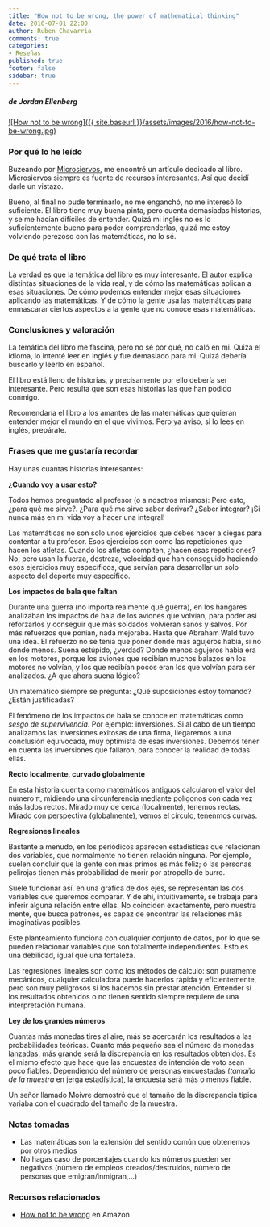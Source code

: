 ```yaml
---
title: "How not to be wrong, the power of mathematical thinking"
date: 2016-07-01 22:00
author: Ruben Chavarria
comments: true
categories: 
- Reseñas
published: true
footer: false
sidebar: true
---
```


##### de Jordan Ellenberg

[![How not to be wrong]({{ site.baseurl }}/assets/images/2016/how-not-to-be-wrong.jpg)](https://amzn.to/2OrWYmX)

### Por qué lo he leído

Buzeando por
[Microsiervos](http://www.microsiervos.com/archivo/libros/how-not-to-be-wrong.html),
me encontré un artículo dedicado al libro. Microsiervos siempre es fuente de
recursos interesantes. Así que decidí darle un vistazo.

Bueno, al final no pude terminarlo, no me enganchó, no me interesó lo
suficiente. El libro tiene muy buena pinta, pero cuenta demasiadas historias, y
se me hacían difíciles de entender. Quizá mi inglés no es lo suficientemente
bueno para poder comprenderlas, quizá me estoy volviendo perezoso con las
matemáticas, no lo sé.

### De qué trata el libro

La verdad es que la temática del libro es muy interesante. El autor explica
distintas situaciones de la vida real, y de cómo las matemáticas aplican a esas
situaciones. De cómo podemos entender mejor esas situaciones aplicando las
matemáticas. Y de cómo la gente usa las matemáticas para enmascarar ciertos
aspectos a la gente que no conoce esas matemáticas.

### Conclusiones y valoración

La temática del libro me fascina, pero no sé por qué, no caló en mi. Quizá el
idioma, lo intenté leer en inglés y fue demasiado para mi. Quizá debería
buscarlo y leerlo en español.

El libro está lleno de historias, y precisamente por ello debería ser
interesante. Pero resulta que son esas historias las que han podido conmigo.

Recomendaría el libro a los amantes de las matemáticas que quieran entender
mejor el mundo en el que vivimos. Pero ya aviso, si lo lees en inglés,
prepárate.

### Frases que me gustaría recordar

Hay unas cuantas historias interesantes:

**¿Cuando voy a usar esto?**

Todos hemos preguntado al profesor (o a nosotros mismos): Pero esto, ¿para qué
me sirve?. ¿Para qué me sirve saber derivar? ¿Saber integrar? ¡Si nunca más en
mi vida voy a hacer una integral!

Las matemáticas no son solo unos ejercicios que debes hacer a ciegas para
contentar a tu profesor. Esos ejercicios son como las repeticiones que hacen
los atletas. Cuando los atletas compiten, ¿hacen esas repeticiones? No, pero
usan la fuerza, destreza, velocidad que han conseguido haciendo esos ejercicios
muy específicos, que servían para desarrollar un solo aspecto del deporte muy
específico.

**Los impactos de bala que faltan**

Durante una guerra (no importa realmente qué guerra), en los hangares
analizaban los impactos de bala de los aviones que volvían, para poder así
reforzarlos y conseguir que más soldados volvieran sanos y salvos. Por más
refuerzos que ponían, nada mejoraba. Hasta que Abraham Wald tuvo una idea. El
refuerzo no se tenía que poner donde más agujeros había, si no donde menos.
Suena estúpido, ¿verdad? Donde menos agujeros había era en los motores, porque
los aviones que recibían muchos balazos en los motores no volvían, y los que
recibían pocos eran los que volvían para ser analizados. ¿A que ahora suena
lógico?

Un matemático siempre se pregunta: ¿Qué suposiciones estoy tomando? ¿Están
justificadas?

El fenómeno de los impactos de bala se conoce en matemáticas como *sesgo de
supervivencia*. Por ejemplo: inversiones. Si al cabo de un tiempo analizamos
las inversiones exitosas de una firma, llegaremos a una conclusión equivocada,
muy optimista de esas inversiones. Debemos tener en cuenta las inversiones que
fallaron, para conocer la realidad de todas ellas.

**Recto localmente, curvado globalmente**

En esta historia cuenta como matemáticos antiguos calcularon el valor del
número π, midiendo una circunferencia mediante polígonos con cada vez más lados
rectos. Mirado muy de cerca (localmente), tenemos rectas. Mirado con
perspectiva (globalmente), vemos el círculo, tenenmos curvas.

**Regresiones lineales**

Bastante a menudo, en los periódicos aparecen estadísticas que relacionan dos
variables, que normalmente no tienen relación ninguna. Por ejemplo, suelen
concluir que la gente con más primos es más feliz; o las personas pelirojas
tienen más probabilidad de morir por atropello de burro.

Suele funcionar así. en una gráfica de dos ejes, se representan las dos
variables que queremos comparar. Y de ahí, intuitivamente, se trabaja para
inferir alguna relación entre ellas. No coinciden exactamente, pero nuestra
mente, que busca patrones, es capaz de encontrar las relaciones más
imaginativas posibles.

Este planteamiento funciona con cualquier conjunto de datos, por lo que se
pueden relacionar variables que son totalmente independientes. Esto es una
debilidad, igual que una fortaleza.

Las regresiones lineales son como los métodos de cálculo: son puramente
mecánicos, cualquier calculadora puede hacerlos rápida y eficientemente, pero
son muy peligrosos si los hacemos sin prestar atención. Entender si los
resultados obtenidos o no tienen sentido siempre requiere de una interpretación
humana.

**Ley de los grandes números**

Cuantas más monedas tires al aire, más se acercarán los resultados a las
probabilidades teóricas. Cuanto más pequeño sea el número de monedas lanzadas,
más grande será la discrepancia en los resultados obtenidos. Es el mismo efecto
que hace que las encuestas de intención de voto sean poco fiables. Dependiendo
del número de personas encuestadas (*tamaño de la muestra* en jerga
estadística), la encuesta será más o menos fiable.

Un señor llamado Moivre demostró que el tamaño de la discrepancia típica
variaba con el cuadrado del tamaño de la muestra.

### Notas tomadas

- Las matemáticas son la extensión del sentido común que obtenemos por otros
  medios
- No hagas caso de porcentajes cuando los números pueden ser negativos (número
  de empleos creados/destruidos, número de personas que emigran/inmigran,...)

### Recursos relacionados

- [How not to be wrong](https://amzn.to/2OrWYmX) en Amazon